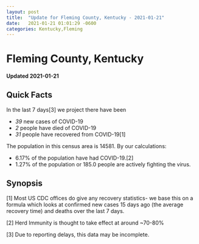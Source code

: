 ```yaml
---
layout: post
title:  "Update for Fleming County, Kentucky - 2021-01-21"
date:   2021-01-21 01:01:29 -0600
categories: Kentucky,Fleming
---
```


# Fleming County, Kentucky
#### Updated 2021-01-21

## Quick Facts

In the last 7 days[3] we project there have been
- *39* new cases of COVID-19
- *2* people have died of COVID-19
- *31* people have recovered from COVID-19[1]

The population in this census area is 14581. By our calculations:
- 6.17% of the population have had COVID-19.[2]
- 1.27% of the population or 185.0 people are actively fighting the virus.

## Synopsis




[1] Most US CDC offices do give any recovery statistics- we base this on a formula which looks at confirmed new cases
15 days ago (the average recovery time) and deaths over the last 7 days.

[2] Herd Immunity is thought to take effect at around ~70-80%

[3] Due to reporting delays, this data may be incomplete.
 
    